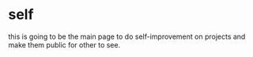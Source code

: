 # self
this is going to be the main page to do self-improvement on projects and make them public for other to see.
